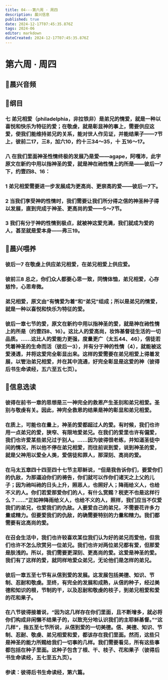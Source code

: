 ```yaml
---
title: 04---第六周 · 周四
description: 晨兴信息
published: true
date: 2024-12-17T07:45:35.876Z
tags: 2024-06
editor: markdown
dateCreated: 2024-12-17T07:45:35.876Z
---
```


# 第六周 · 周四

## 🎵晨兴音频


## 📖纲目

### 七    弟兄相爱（philadelphia，非拉铁非）是弟兄的情爱，就是一种以喜悦和快乐为特征的爱；在敬虔，就是彰显神的事上，需要供应这爱，使我们能维持弟兄的关系，能对世人作见证，并能结果子——7节上，彼前二17，三8，加六10，约十三34～35，十 五16～17。

### 八    在我们里面神圣性情终极的发展乃是爱——agape，阿嘎沛，此字原文在新约中用以指神圣的爱，就是神在祂性情上的所是——彼后一7下，约壹四8、16：

### 1    弟兄相爱需要进一步发展成为更高尚、更崇高的爱——彼后一7下。

### 2 当我们享受神的性情时，我们需要让我们所分得之信的神圣种子得以发展，直到完成于神圣、更高尚的爱——5～7节。

### 3    我们有分于神的性情到极点，就被神这爱充满，我们就成为爱的人，甚至就是爱本身——弗三19。

## 📖晨兴喂养

### 彼后一7    在敬虔上供应弟兄相爱，在弟兄相爱上供应爱。

### 彼前三8    总之，你们众人都要心思一致，同情体恤，弟兄相爱，心存慈怜，心思卑微。

### 弟兄相爱，原文由“有情爱为着”和“弟兄”组成；所以是弟兄的情爱，就是一种以喜悦和快乐为特征的爱。

### 彼后一章七节的爱，原文在新约中用以指神圣的爱，就是神在祂性情上的所是（约壹四8、16）。这比人的爱高尚，妆饰基督徒生活的一切品质。……这比人的爱能力更强，度量更广（太五44、46），信徒若凭着神圣的生命而活（彼后一3），并有分于神的性情（4），就能被这爱浸透，并将这爱完全彰显出来。这样的爱需要在弟兄相爱上得着发展，以管治弟兄相爱，并在其中流通，好完全彰显是这爱的神（彼得后书生命读经，五六至五七页）。

## 📖信息选读

### 彼得在前书一章的思想是三一神完全的救恩产生圣别和弟兄相爱。圣别与敬虔有关。因此，神完全救恩的结果是神的彰显和弟兄相爱。

### 在质上，可能也在量上，神圣的爱都超过人的爱。有时候，我们也许用一点弟兄的爱，狭窄、有限地爱弟兄。在我们的爱里也许有偏爱，我们也许爱某些弟兄过于别人。……因为彼得很老练，并知道圣徒中间的情况，所以他不停在弟兄相爱，而往前说到爱，说到神圣的爱，就是父神用以爱全人类，爱信徒和罪人，那深刻、高尚的爱。

### 在马太五章四十四至四十七节主耶稣说，“但是我告诉你们，要爱你们的仇敌，为那逼迫你们的祷告，你们就可以作你们诸天之上父的儿子；因为祂叫祂的日头上升，照恶人，也照好人；降雨给义人，也给不义的人。你们若爱那爱你们的人，有什么赏赐？税吏不也是这样行么？……”正如神降雨给义人，也给不义的人，照样，我们应当不仅爱我们的弟兄，也爱我们的仇敌。人要爱自己的弟兄，不需要花许多力量或精力。但要爱我们的仇敌，的确需要特别的力量和精力。我们都需要有这高尚的爱。

### 在召会生活中，我们也许较喜欢某位我们认为好的弟兄而爱他，但我们也许不怎么欣赏另一位弟兄。我们也许对两位弟兄都有爱，但那爱是肤浅的。所以，我们需要更深刻、更高尚的爱。这爱是神圣的爱。我们有了这样的爱，就同样地爱众弟兄，无论他们是怎样的弟兄。

### 彼后一章五至七节有从信到爱的发展。这发展包括美德、知识、节制、忍耐和敬虔。至终，有完全的发展和成熟，从信的种子，经过美德和知识的根，节制的干，以及忍耐和敬虔的枝子，到弟兄相爱和爱的花和果子。

### 在八节彼得接着说，“因为这几样存在你们里面，且不断增多，就必将你们构成非闲懒不结果子的，以致充分地认识我们的主耶稣基督。”“这几样”，指五至七节所说，从信到爱的一切美德。信、美德、知识、节制、忍耐、敬虔、弟兄相爱和爱，都该存在我们里面。然而，这些只是神圣的能力所赐给我们一切事的几样。我们需要看见，所有这些事都包括在种子里面。这种子包含了根、干、枝子、花和果子（彼得后书生命读经，五七至五九页）。

### 参读：彼得后书生命读经，第六篇。